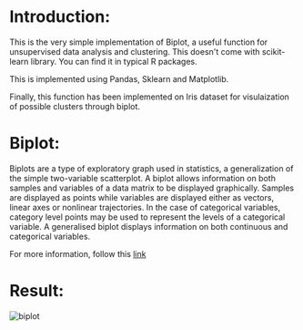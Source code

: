 # Introduction:

This is the very simple implementation of Biplot, a useful function for unsupervised data analysis and clustering. This doesn't come with scikit-learn library. You can find it in typical R packages.

This is implemented using Pandas, Sklearn and Matplotlib.

Finally, this function has been implemented on Iris dataset for visulaization of possible clusters through biplot.

# Biplot:

Biplots are a type of exploratory graph used in statistics, a generalization of the simple two-variable scatterplot. A biplot allows information on both samples and variables of a data matrix to be displayed graphically. Samples are displayed as points while variables are displayed either as vectors, linear axes or nonlinear trajectories. In the case of categorical variables, category level points may be used to represent the levels of a categorical variable. A generalised biplot displays information on both continuous and categorical variables.

For more information, follow this [link](https://en.wikipedia.org/wiki/Biplot)

# Result:

![biplot](https://user-images.githubusercontent.com/24511419/32596087-4bdfd530-c55c-11e7-9e54-bcf16b617653.png)

